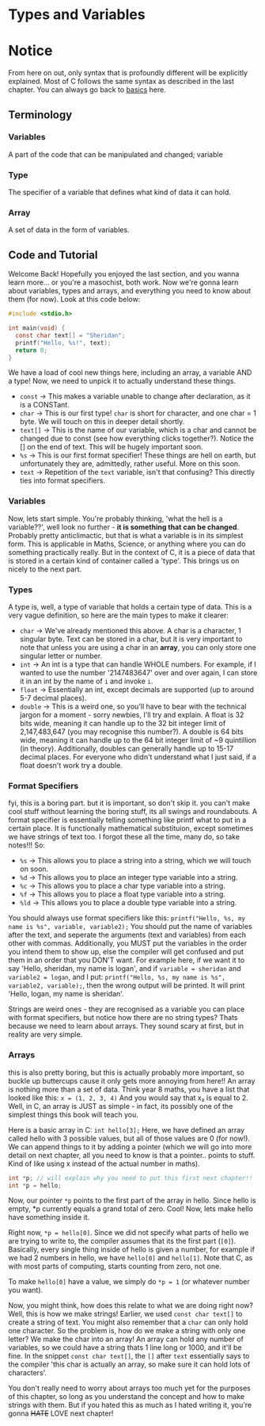 # Types and Variables

# Notice
From here on out, only syntax that is profoundly different will be explicitly explained. Most of C follows the same syntax as described in the last chapter. You can always go back to [basics](basics.md) here.

## Terminology
### Variables
A part of the code that can be manipulated and changed; variable

### Type
The specifier of a variable that defines what kind of data it can hold.

### Array
A set of data in the form of variables.

## Code and Tutorial
Welcome Back! Hopefully you enjoyed the last section, and you wanna learn more... or you're a masochist, both work. Now we're gonna learn about variables, types and arrays, and everything you need to know about them
(for now). Look at this code below:

```C
#include <stdio.h>

int main(void) {
  const char text[] = "Sheridan";
  printf("Hello, %s!", text);
  return 0;
}
```
We have a load of cool new things here, including an array, a variable AND a type! Now, we need to unpick it to actually understand these things.
* `const` -> This makes a variable unable to change after declaration, as it is a CONSTant.
* `char` -> This is our first type! `char` is short for character, and one char = 1 byte. We will touch on this in deeper detail shortly.
* `text[]` -> This is the name of our variable, which is a char and cannot be changed due to const (see how everything clicks together?). Notice the [] on the end of text. This will be hugely important soon.
* `%s` -> This is our first format specifier! These things are hell on earth, but unfortunately they are, admittedly, rather useful. More on this soon.
* `text` -> Repetition of the `text` variable, isn't that confusing? This directly ties into format specifiers.

### Variables
Now, lets start simple. You're probably thinking, 'what the hell is a variable??', well look no further - **it is something that can be changed**.
Probably pretty anticlimactic, but that is what a variable is in its simplest form. This is applicable in Maths, Science, or anything where you can do something practically really. But in the context of C,
it is a piece of data that is stored in a certain kind of container called a 'type'. This brings us on nicely to the next part.

### Types
A type is, well, a type of variable that holds a certain type of data. This is a very vague definition, so here are the main types to make it clearer:
* `char` -> We've already mentioned this above. A char is a character, 1 singular byte. Text can be stored in a char, but it is very important to note that unless you are using a char in an **array**, you can only store one singular letter or number.
* `int` -> An int is a type that can handle WHOLE numbers. For example, if I wanted to use the number '2147483647' over and over again, I can store it in an int by the name of `i` and invoke `i`.
* `float` -> Essentially an int, except decimals are supported (up to around 5-7 decimal places).
* `double` -> This is a weird one, so you'll have to bear with the technical jargon for a moment - sorry newbies, I'll try and explain. A float is 32 bits wide, meaning it can handle up to the 32 bit
integer limit of 2,147,483,647 (you may recognise this number?). A double is 64 bits wide, meaning it can handle up to the 64 bit integer limit of ~9 quintillion (in theory). Additionally, doubles can generally handle
up to 15-17 decimal places. For everyone who didn't understand what I just said, if a float doesn't work try a double.

### Format Specifiers
fyi, this is a boring part. but it is important, so don't skip it. you can't make cool stuff without learning the boring stuff, its all swings and roundabouts.
A format specifier is essentially telling something like printf what to put in a certain place. It is functionally mathematical substituion, except sometimes we have strings of text too. I forgot these all the time,
many do, so take notes!!! So:
* `%s` -> This allows you to place a string into a string, which we will touch on soon.
* `%d` -> This allows you to place an integer type variable into a string.
* `%c` -> This allows you to place a char type variable into a string.
* `%f` -> This allows you to place a float type variable into a string.
* `%ld` -> This allows you to place a double type variable into a string.

You should always use format specifiers like this:
`printf("Hello, %s, my name is %s", variable, variable2);`
You should put the name of variables after the text, and seperate the arguments (text and variables) from each other with commas. Additionally, you MUST put the variables in the order you intend them to show
up, else the compiler will get confused and put them in an order that you DON'T want. For example here, if we want it to say 'Hello, sheridan, my name is logan', and if `variable = sheridan` and `variable2 = logan`, and I put:
`printf("Hello, %s, my name is %s", variable2, variable);`, then the wrong output will be printed. It will print 'Hello, logan, my name is sheridan'.

Strings are weird ones - they are recognised as a variable you can place with format specifiers, but notice how there are no string types? Thats because we need to learn about arrays. They sound scary at first,
but in reality are very simple.

### Arrays
this is also pretty boring, but this is actually probably more important, so buckle up buttercups cause it only gets more annoying from here!!
An array is nothing more than a set of data. Think year 8 maths, you have a list that looked like this:
`x = (1, 2, 3, 4)`
And you would say that x₂ is equal to 2. Well, in C, an array is JUST as simple - in fact, its possibly one of the simplest things this book will teach you.

Here is a basic array in C:
`int hello[3];`
Here, we have defined an array called hello with 3 possible values, but all of those values are 0 (for now!). We can append things to it by adding a pointer (which we will go into more detail on next chapter, all you need to know is that a pointer.. points to stuff. Kind of like using x instead of the actual number in maths).
```C
int *p; // will explain why you need to put this first next chapter!!
int *p = hello;
```
Now, our pointer `*p` points to the first part of the array in hello. Since hello is empty, *p currently equals a grand total of zero. Cool! Now, lets make hello have something inside it.

Right now, `*p = hello[0]`. Since we did not specify what parts of hello we are trying to write to, the compiler assumes that its the first part (`[0]`). Basically, every single thing inside of hello is given a number, for example if we had 2 numbers in hello, we have `hello[0]` and `hello[1]`. Note that C, as with most parts of computing,
starts counting from zero, not one.

To make `hello[0]` have a value, we simply do `*p = 1` (or whatever number you want).

Now, you might think, how does this relate to what we are doing right now? Well, this is how we make strings!
Earlier, we used `const char text[]` to create a string of text. You might also remember that a `char` can only hold one character. So the problem is, how do we make a string with only one letter? We make
the char into an array! An array can hold any number of variables, so we could have a string thats 1 line long or 1000, and it'll be fine. In the snippet `const char text[]`, the `[]` after `text` essentially
says to the compiler 'this char is actually an array, so make sure it can hold lots of characters'.

You don't really need to worry about arrays too much yet for the purposes of this chapter, so long as you understand the concept and how to make strings with them. But if you hated this as much as I hated writing it,
you're gonna ~~HATE~~ LOVE next chapter!
